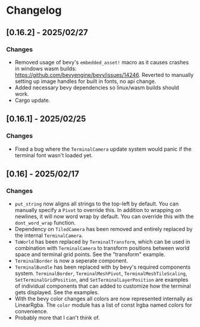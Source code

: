 # Changelog

## [0.16.2] - 2025/02/27

### Changes
- Removed usage of bevy's `embedded_asset!` macro as it causes crashes in windows wasm builds: https://github.com/bevyengine/bevy/issues/14246. Reverted to manually setting up image handles for built in fonts, no api change.
- Added necessary bevy dependencies so linux/wasm builds should work.
- Cargo update.

## [0.16.1] - 2025/02/25

### Changes
- Fixed a bug where the `TerminalCamera` update system would panic if the terminal font wasn't loaded yet.

## [0.16] - 2025/02/17

### Changes
- `put_string` now aligns all strings to the top-left by default. You can manually specify a `Pivot` to override this. In addition to wrapping on newlines, it will now word wrap by default. You can override this with the `dont_word_wrap` function.
- Dependency on `TiledCamera` has been removed and entirely replaced by the internal `TerminalCamera`. 
- `ToWorld` has been replaced by `TerminalTransform`, which can be used in combination with `TerminalCamera` to transform positions between world space and terminal grid points. See the "transform" example.
- `TerminalBorder` is now a seperate component.
- `TerminalBundle` has been replaced with by bevy's required components system. `TerminalBorder`, `TerminalMeshPivot`, `TerminalMeshTileScaling`, `SetTerminalGridPosition`, and `SetTerminalLayerPosition` are examples of individual components that can added to customize how the terminal gets displayed. See the examples.
- With the bevy color changes all colors are now represented internally as LinearRgba. The `color` module has a list of const lrgba named colors for convenience.
- Probably more that I can't think of.